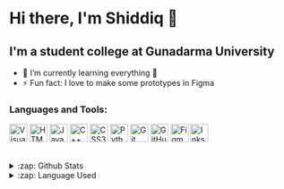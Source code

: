 # Hi there, I'm Shiddiq 👋

## I'm a student college at Gunadarma University

- 🌱 I’m currently learning everything 🤣
- ⚡ Fun fact: I love to make some prototypes in Figma

### Languages and Tools:

<img align="center" alt="Visual Studio Code" width="32px" src="https://simpleicons.org/icons/visualstudiocode.svg" />
<img align="center" alt="HTML5" width="32px" src="https://simpleicons.org/icons/html5.svg" hex="#E34F26" />
<img align="center" alt="Java" width="32px" src="https://simpleicons.org/icons/java.svg" />
<img align="center" alt="C++" width="32px" src="https://simpleicons.org/icons/cplusplus.svg" />
<img align="center" alt="CSS3" width="32px" src="https://simpleicons.org/icons/css3.svg" />
<img align="center" alt="Python" width="32px" src="https://simpleicons.org/icons/python.svg" />
<img align="center" alt="Git" width="32px" src="https://simpleicons.org/icons/git.svg" />
<img align="center" alt="GitHub" width="32px" src="https://simpleicons.org/icons/github.svg" />
<img align="center" alt="Figma" width="32px" src="https://simpleicons.org/icons/figma.svg" />
<img align="center" alt="Inkscape" width="32px" src="https://simpleicons.org/icons/inkscape.svg" />

<br />
<br />
<br />

<details>
  <summary>:zap: Github Stats</summary>
[![Anurag's GitHub stats](https://github-readme-stats.vercel.app/api?username=mas-diq&count_private=true&show_icons=true&theme=gotham)](https://github.com/anuraghazra/github-readme-stats)
</details>

<details>
  <summary>:zap: Language Used</summary>
[![Top Langs](https://github-readme-stats.vercel.app/api/top-langs/?username=mas-diq&theme=gotham&layout=compact&langs_count=10)](https://github.com/anuraghazra/github-readme-stats)
</details>